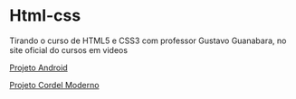 # Html-css
 Tirando o curso de HTML5 e CSS3 com professor Gustavo Guanabara, no site oficial do cursos em videos

 <a href="https://enayatbadru.github.io/Html-css/Modulo%202/Desafio/Primeiro%20Desafio.html">Projeto Android</a>


<a href="https://enayatbadru.github.io/Html-css/Modulo%203/Desafios/Primeiro%20Desafio/DesafioCordel.html">Projeto Cordel Moderno</a>